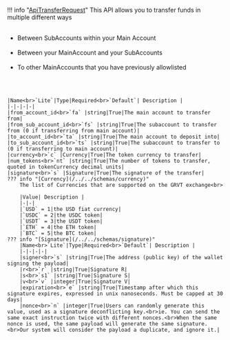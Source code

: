 !!! info "[ApiTransferRequest](/../../schemas/api_transfer_request)"
    This API allows you to transfer funds in multiple different ways<ul><br><li>Between SubAccounts within your Main Account</li><br><li>Between your MainAccount and your SubAccounts</li><br><li>To other MainAccounts that you have previously allowlisted</li><br></ul><br>

    |Name<br>`Lite`|Type|Required<br>`Default`| Description |
    |-|-|-|-|
    |from_account_id<br>`fa` |string|True|The main account to transfer from|
    |from_sub_account_id<br>`fs` |string|True|The subaccount to transfer from (0 if transferring from main account)|
    |to_account_id<br>`ta` |string|True|The main account to deposit into|
    |to_sub_account_id<br>`ts` |string|True|The subaccount to transfer to (0 if transferring to main account)|
    |currency<br>`c` |Currency|True|The token currency to transfer|
    |num_tokens<br>`nt` |string|True|The number of tokens to transfer, quoted in tokenCurrency decimal units|
    |signature<br>`s` |Signature|True|The signature of the transfer|
    ??? info "[Currency](/../../schemas/currency)"
        The list of Currencies that are supported on the GRVT exchange<br>

        |Value| Description |
        |-|-|
        |`USD` = 1|the USD fiat currency|
        |`USDC` = 2|the USDC token|
        |`USDT` = 3|the USDT token|
        |`ETH` = 4|the ETH token|
        |`BTC` = 5|the BTC token|
    ??? info "[Signature](/../../schemas/signature)"
        |Name<br>`Lite`|Type|Required<br>`Default`| Description |
        |-|-|-|-|
        |signer<br>`s` |string|True|The address (public key) of the wallet signing the payload|
        |r<br>`r` |string|True|Signature R|
        |s<br>`s1` |string|True|Signature S|
        |v<br>`v` |integer|True|Signature V|
        |expiration<br>`e` |string|True|Timestamp after which this signature expires, expressed in unix nanoseconds. Must be capped at 30 days|
        |nonce<br>`n` |integer|True|Users can randomly generate this value, used as a signature deconflicting key.<br>ie. You can send the same exact instruction twice with different nonces.<br>When the same nonce is used, the same payload will generate the same signature.<br>Our system will consider the payload a duplicate, and ignore it.|

